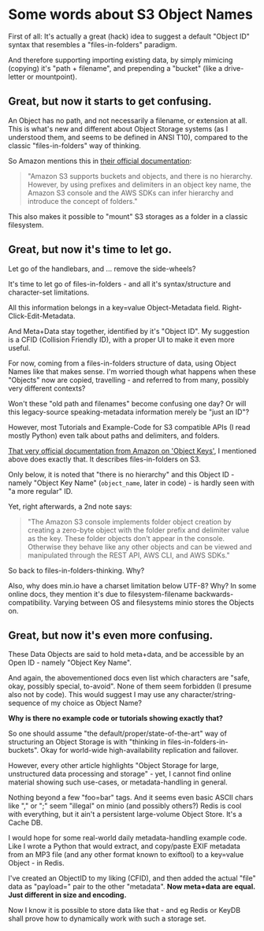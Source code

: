 # Some words about S3 Object Names

First of all: 
It's actually a great (hack) idea to suggest a default "Object ID" syntax that resembles a "files-in-folders" paradigm.

And therefore supporting importing existing data, by simply mimicing (copying) it's "path + filename", and prepending a "bucket" (like a drive-letter or mountpoint).


## Great, but now it starts to get confusing.

An Object has no path, and not necessarily a filename, or extension at all.
This is what's new and different about Object Storage systems (as I understood them, and seems to be defined in ANSI T10), compared to the classic "files-in-folders" way of thinking.

So Amazon mentions this in [their official documentation](https://docs.aws.amazon.com/AmazonS3/latest/userguide/object-keys.html):

> "Amazon S3 supports buckets and objects, and there is no hierarchy. However,
> by using prefixes and delimiters in an object key name, the Amazon S3 console
> and the AWS SDKs can infer hierarchy and introduce the concept of folders."

This also makes it possible to "mount" S3 storages as a folder in a classic filesystem.

## Great, but now it's time to let go.

Let go of the handlebars, and ...
remove the side-wheels?

It's time to let go of files-in-folders - and all it's syntax/structure and character-set limitations.

All this information belongs in a key=value Object-Metadata field.
Right-Click-Edit-Metadata.

And Meta+Data stay together, identified by it's "Object ID".
My suggestion is a CFID (Collision Friendly ID), with a proper UI to make it even more useful.

For now, coming from a files-in-folders structure of data, using Object Names like that makes sense.
I'm worried though what happens when these "Objects" now are copied, travelling - and referred to from many, possibly very different contexts?

Won't these "old path and filenames" become confusing one day?
Or will this legacy-source speaking-metadata information merely be "just an ID"?

However, most Tutorials and Example-Code for S3 compatible APIs (I read mostly Python) even talk about paths and delimiters, and folders.

[That very official documentation from Amazon on 'Object Keys'](https://docs.aws.amazon.com/AmazonS3/latest/userguide/object-keys.html), I mentioned above does exactly that. It describes files-in-folders on S3.

Only below, it is noted that "there is no hierarchy" and this Object ID - namely "Object Key Name" (`object_name`, later in code) - is hardly seen with "a more regular" ID.

Yet, right afterwards, a 2nd note says:

> "The Amazon S3 console implements folder object creation by creating a zero-byte object with the folder prefix and delimiter value as the key. These folder objects don't appear in the console. Otherwise they behave like any other objects and can be viewed and manipulated through the REST API, AWS CLI, and AWS SDKs."

So back to files-in-folders-thinking.
Why?

Also, why does min.io have a charset limitation below UTF-8? Why?
In some online docs, they mention it's due to filesystem-filename backwards-compatibility. Varying between OS and filesystems minio stores the Objects on.


## Great, but now it's even more confusing.

These Data Objects are said to hold meta+data, and be accessible by an Open ID - namely "Object Key Name". 

And again, the abovementioned docs even list which characters are "safe, okay, possibly special, to-avoid". None of them seem forbidden (I presume also not by code). This would suggest I may use any character/string-sequence of my choice as Object Name?

**Why is there no example code or tutorials showing exactly that?**

So one should assume "the default/proper/state-of-the-art" way of structuring an Object Storage is with "thinking in files-in-folders-in-buckets". Okay for world-wide high-availability replication and failover.

However, every other article highlights "Object Storage for large, unstructured data processing and storage" - yet, I cannot find online material showing such use-cases, or metadata-handling in general.

Nothing beyond a few "foo=bar" tags.
And it seems even basic ASCII chars like "," or ";" seem "illegal" on minio (and possibly others?)
Redis is cool with everything, but it ain't a persistent large-volume Object Store. It's a Cache DB.

I would hope for some real-world daily metadata-handling example code.
Like I wrote a Python that would extract, and copy/paste EXIF metadata from an MP3 file (and any other format known to exiftool) to a key=value Object - in Redis.

I've created an ObjectID to my liking (CFID), and then added the actual "file" data as "payload=<DATA/>" pair to the other "metadata". **Now meta+data are equal. Just different in size and encoding.**

Now I know it is possible to store data like that - and eg Redis or KeyDB shall prove how to dynamically work with such a storage set.
